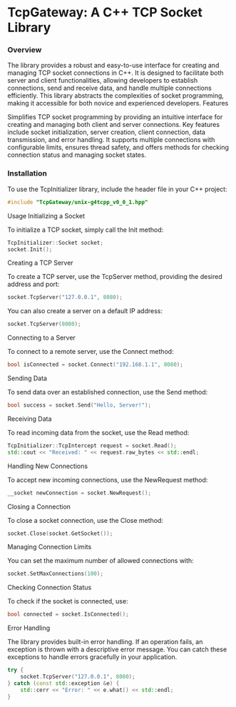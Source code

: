 # TcpGateway: A C++ TCP Socket Library
### Overview

The library provides a robust and easy-to-use interface for creating and managing TCP socket connections in C++. It is designed to facilitate both server and client functionalities, allowing developers to establish connections, send and receive data, and handle multiple connections efficiently. This library abstracts the complexities of socket programming, making it accessible for both novice and experienced developers.
Features

Simplifies TCP socket programming by providing an intuitive interface for creating and managing both client and server connections. Key features include socket initialization, server creation, client connection, data transmission, and error handling. It supports multiple connections with configurable limits, ensures thread safety, and offers methods for checking connection status and managing socket states.

### Installation

To use the TcpInitializer library, include the header file in your C++ project:

```cpp
#include "TcpGateway/unix-g4tcpp_v0_0_1.hpp"
```
Usage
Initializing a Socket

To initialize a TCP socket, simply call the Init method:

```cpp
TcpInitializer::Socket socket;
socket.Init();
```
Creating a TCP Server

To create a TCP server, use the TcpServer method, providing the desired address and port:

```cpp
socket.TcpServer("127.0.0.1", 8080);
```
You can also create a server on a default IP address:

```cpp
socket.TcpServer(8080);
```
Connecting to a Server

To connect to a remote server, use the Connect method:

```cpp
bool isConnected = socket.Connect("192.168.1.1", 8080);
```
Sending Data

To send data over an established connection, use the Send method:

```cpp
bool success = socket.Send("Hello, Server!");
```
Receiving Data

To read incoming data from the socket, use the Read method:

```cpp
TcpInitializer::TcpIntercept request = socket.Read();
std::cout << "Received: " << request.raw_bytes << std::endl;
```
Handling New Connections

To accept new incoming connections, use the NewRequest method:

```cpp
__socket newConnection = socket.NewRequest();
```
Closing a Connection

To close a socket connection, use the Close method:

```cpp
socket.Close(socket.GetSocket());
```
Managing Connection Limits

You can set the maximum number of allowed connections with:

```cpp
socket.SetMaxConnections(100);
```
Checking Connection Status

To check if the socket is connected, use:

```cpp
bool connected = socket.IsConnected();
```
Error Handling

The library provides built-in error handling. If an operation fails, an exception is thrown with a descriptive error message. You can catch these exceptions to handle errors gracefully in your application.

```cpp
try {
    socket.TcpServer("127.0.0.1", 8080);
} catch (const std::exception &e) {
    std::cerr << "Error: " << e.what() << std::endl;
}
```
